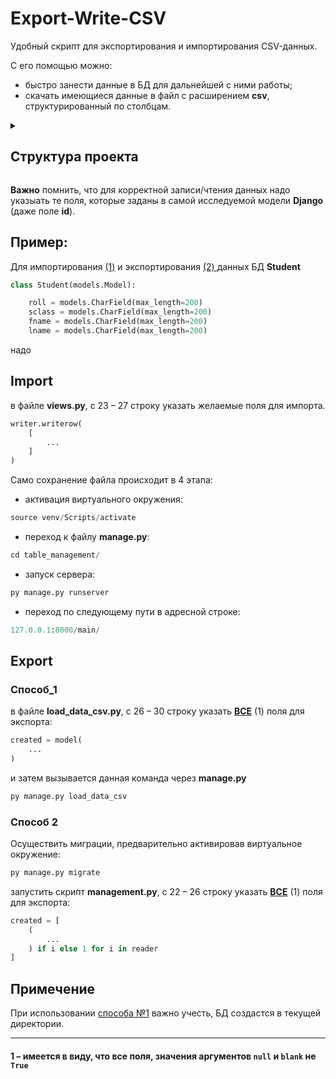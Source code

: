 # Export-Write-CSV

Удобный скрипт для экспортирования и импортирования CSV-данных.  

С его помощью можно:

- быстро занести данные в БД для дальнейшей с ними работы;
- скачать имеющиеся данные в файл с расширением **csv**, структурированный по столбцам.  

<details>  
    <summary> 
        <h2> Структура проекта </h2>
    </summary>

```cmd
+---table_management
|   |   manage.py
|   +---static
|   |   \---data  <-- Директория для таблиц
|   |           README.md
|   +---table
|   |   |   admin.py
|   |   |   apps.py
|   |   |   management.py  <-- Ручное
|   |   |   models.py
|   |   |   urls.py
|   |   |   views.py
|   |   |   __init__.py
|   |   +---management
|   |   |   |   __init__.py
|   |   |   +---commands
|   |   |   |   |   load_data_csv.py  <-- Для импорта данных в БД через py manage.py load_data_csv
|   |   |   |   |   _private.py
|   |   |   |   |   __init__.py
|   +---table_management
|   |   |   asgi.py
|   |   |   settings.py
|   |   |   urls.py
|   |   |   wsgi.py
|   |   |   __init__.py
|   \---templates
|           base.html  <-- Шаблон для скачивания БД
\---venv
```
    
</details>

**Важно** помнить, что для корректной записи/чтения данных надо указыать те поля, которые заданы в самой исследуемой модели **Django** (даже поле **id**).

## Пример:

Для импортирования [(1)](#Import) и экспортирования [(2) ](#Export) данных БД **Student**
<a name="Import"/><a name="Export"/>

```py
class Student(models.Model):

    roll = models.CharField(max_length=200)
    sclass = models.CharField(max_length=200)
    fname = models.CharField(max_length=200)
    lname = models.CharField(max_length=200)
```

надо

## Import

в файле **views.py**, с 23 – 27 строку указать желаемые поля для импорта.

```py
writer.writerow(
    [
        ...
    ]
)
```

Само сохранение файла происходит в 4 этапа:

- активация виртуального окружения:

```py
source venv/Scripts/activate
```  

- переход к файлу **manage.py**:

```py
cd table_management/
```

- запуск сервера:

```py
py manage.py runserver
```

- переход по следующему пути в адресной строке:

```py
127.0.0.1:8000/main/
```

## Export

### Способ_1

в файле **load_data_csv.py**, с 26 – 30 строку указать [**ВСЕ**](#1) (1) поля для экспорта:

```py
created = model(
    ...
)
```

и затем вызывается данная команда через **manage.py**

```py
py manage.py load_data_csv
```

### Способ 2

Осуществить миграции, предварительно активировав виртуальное окружение:

```py
py manage.py migrate
```

запустить скрипт **management.py**, с 22 – 26 строку указать [**ВСЕ**](#1) (1) поля для экспорта:

```py
created = [
    (
        ...
    ) if i else 1 for i in reader
]
```

<a name="1"/>

## Примечение

При использовании [способа №1](#способ_1) важно учесть, БД создастся в текущей директории.
<a name="способ_1"/>
___

#### 1 – имеется в виду, что все поля, значения аргументов `null` и `blank` не `True`
